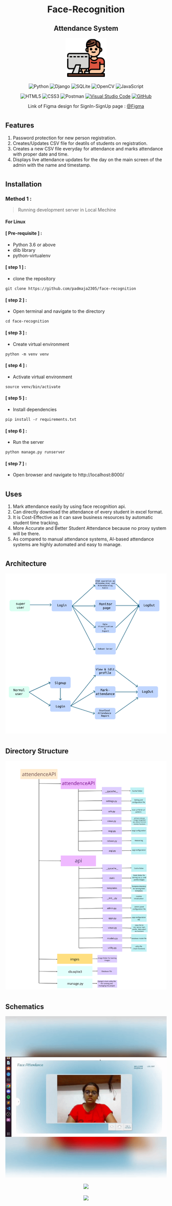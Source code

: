 <div align="center">

# Face-Recognition
## Attendance System 

<div style="width:25%;">
<img src="./images/screen.png" />
</div>

![Python](https://img.shields.io/badge/python-3670A0?style=for-the-badge&logo=python&logoColor=ffdd54)
![Django](https://img.shields.io/badge/django-%23092E20.svg?style=for-the-badge&logo=django&logoColor=white)
![SQLite](https://img.shields.io/badge/sqlite-%2307405e.svg?style=for-the-badge&logo=sqlite&logoColor=white)
![OpenCV](https://img.shields.io/badge/opencv-%23white.svg?style=for-the-badge&logo=opencv&logoColor=white)
![JavaScript](https://img.shields.io/badge/javascript-%23323330.svg?style=for-the-badge&logo=javascript&logoColor=%23F7DF1E)

![HTML5](https://img.shields.io/badge/html5-%23E34F26.svg?style=for-the-badge&logo=html5&logoColor=white)
![CSS3](https://img.shields.io/badge/css3-%231572B6.svg?style=for-the-badge&logo=css3&logoColor=white)
![Postman](https://img.shields.io/badge/Postman-FF6C37?style=for-the-badge&logo=postman&logoColor=white)
[![Visual Studio Code](https://img.shields.io/badge/--007ACC?logo=visual%20studio%20code&logoColor=ffffff)](https://code.visualstudio.com/)
[![GitHub](https://img.shields.io/badge/--181717?logo=github&logoColor=ffffff)](https://github.com/File_authentication)
<br/>


</div>


<div >
  <div align="center">Link of Figma design for SignIn-SignUp page : 
  <a href="https://www.figma.com/file/n6zN6WsPpC3Fq7KmB8zADR/face-recognition?node-id=0%3A1"> @Figma </a> </div>
</div>

#
## Features

1) Password protection for new person registration.
2) Creates/Updates CSV file for deatils of students on registration.
3) Creates a new CSV file everyday for attendance and marks attendance with proper date and time.
4) Displays live attendance updates for the day on the main screen of the admin with the name and timestamp.

#
## Installation

### Method 1 :
> Running development server in Local Mechine 

#### For Linux
#### [ Pre-requisite ] : 
- Python 3.6 or above
- dlib library
- python-virtualenv

#### [ step 1 ] :
- clone the repository
``` 
git clone https://github.com/padmaja2305/face-recognition
```
#### [ step 2 ] :
- Open terminal and navigate to the directory
```
cd face-recognition
```
#### [ step 3 ] :
- Create virtual environment
```
python -m venv venv
```

#### [ step 4 ] :
- Activate virtual environment
```
source venv/bin/activate
```
#### [ step 5 ] :
- Install dependencies
```
pip install -r requirements.txt
```
#### [ step 6 ] :
- Run the server
```
python manage.py runserver
```
#### [ step 7 ] :
- Open browser and navigate to http://localhost:8000/

#
## Uses
1) Mark attendance easily by using face recognition api.
2) Can directly download the attendance of every student in excel format.
3) It is Cost-Effective as it can save business resources by automatic student time tracking.
4) More Accurate and Better Student Attendance because no proxy system will be there.
5) As compared to manual attendance systems, AI-based attendance systems are highly automated and easy to manage.

#
## Architecture
<div align=center>
<img src="./images/Frame 4.svg" />
</div>

#
## Directory Structure
 <div align=center>
<img src="./images/engage.png" />
</div>

#
## Schematics
<div align=center>
<img src="./images/2.gif"/>
<br>
<br>
<img src="./images/1.gif"/>
<br>
<br>
<img src="./images/3.gif"/>
</div>


